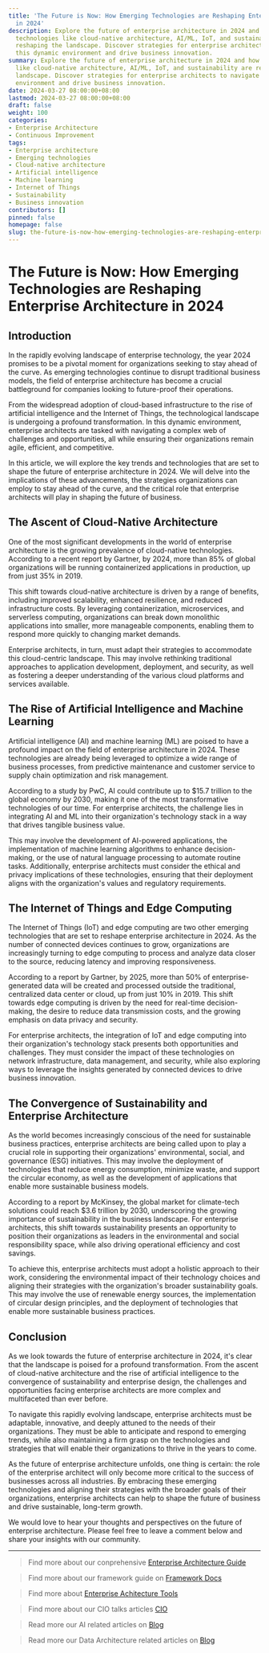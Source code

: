 ```yaml
---
title: 'The Future is Now: How Emerging Technologies are Reshaping Enterprise Architecture
  in 2024'
description: Explore the future of enterprise architecture in 2024 and how emerging
  technologies like cloud-native architecture, AI/ML, IoT, and sustainability are
  reshaping the landscape. Discover strategies for enterprise architects to navigate
  this dynamic environment and drive business innovation.
summary: Explore the future of enterprise architecture in 2024 and how emerging technologies
  like cloud-native architecture, AI/ML, IoT, and sustainability are reshaping the
  landscape. Discover strategies for enterprise architects to navigate this dynamic
  environment and drive business innovation.
date: 2024-03-27 08:00:00+08:00
lastmod: 2024-03-27 08:00:00+08:00
draft: false
weight: 100
categories:
- Enterprise Architecture
- Continuous Improvement
tags:
- Enterprise architecture
- Emerging technologies
- Cloud-native architecture
- Artificial intelligence
- Machine learning
- Internet of Things
- Sustainability
- Business innovation
contributors: []
pinned: false
homepage: false
slug: the-future-is-now-how-emerging-technologies-are-reshaping-enterprise-architecture-in-2024
---
```



# The Future is Now: How Emerging Technologies are Reshaping Enterprise Architecture in 2024

## Introduction

In the rapidly evolving landscape of enterprise technology, the year 2024 promises to be a pivotal moment for organizations seeking to stay ahead of the curve. As emerging technologies continue to disrupt traditional business models, the field of enterprise architecture has become a crucial battleground for companies looking to future-proof their operations. 

From the widespread adoption of cloud-based infrastructure to the rise of artificial intelligence and the Internet of Things, the technological landscape is undergoing a profound transformation. In this dynamic environment, enterprise architects are tasked with navigating a complex web of challenges and opportunities, all while ensuring their organizations remain agile, efficient, and competitive.

In this article, we will explore the key trends and technologies that are set to shape the future of enterprise architecture in 2024. We will delve into the implications of these advancements, the strategies organizations can employ to stay ahead of the curve, and the critical role that enterprise architects will play in shaping the future of business.

## The Ascent of Cloud-Native Architecture

One of the most significant developments in the world of enterprise architecture is the growing prevalence of cloud-native technologies. According to a recent report by Gartner, by 2024, more than 85% of global organizations will be running containerized applications in production, up from just 35% in 2019.

This shift towards cloud-native architecture is driven by a range of benefits, including improved scalability, enhanced resilience, and reduced infrastructure costs. By leveraging containerization, microservices, and serverless computing, organizations can break down monolithic applications into smaller, more manageable components, enabling them to respond more quickly to changing market demands.

Enterprise architects, in turn, must adapt their strategies to accommodate this cloud-centric landscape. This may involve rethinking traditional approaches to application development, deployment, and security, as well as fostering a deeper understanding of the various cloud platforms and services available.

## The Rise of Artificial Intelligence and Machine Learning

Artificial intelligence (AI) and machine learning (ML) are poised to have a profound impact on the field of enterprise architecture in 2024. These technologies are already being leveraged to optimize a wide range of business processes, from predictive maintenance and customer service to supply chain optimization and risk management.

According to a study by PwC, AI could contribute up to $15.7 trillion to the global economy by 2030, making it one of the most transformative technologies of our time. For enterprise architects, the challenge lies in integrating AI and ML into their organization's technology stack in a way that drives tangible business value.

This may involve the development of AI-powered applications, the implementation of machine learning algorithms to enhance decision-making, or the use of natural language processing to automate routine tasks. Additionally, enterprise architects must consider the ethical and privacy implications of these technologies, ensuring that their deployment aligns with the organization's values and regulatory requirements.

## The Internet of Things and Edge Computing

The Internet of Things (IoT) and edge computing are two other emerging technologies that are set to reshape enterprise architecture in 2024. As the number of connected devices continues to grow, organizations are increasingly turning to edge computing to process and analyze data closer to the source, reducing latency and improving responsiveness.

According to a report by Gartner, by 2025, more than 50% of enterprise-generated data will be created and processed outside the traditional, centralized data center or cloud, up from just 10% in 2019. This shift towards edge computing is driven by the need for real-time decision-making, the desire to reduce data transmission costs, and the growing emphasis on data privacy and security.

For enterprise architects, the integration of IoT and edge computing into their organization's technology stack presents both opportunities and challenges. They must consider the impact of these technologies on network infrastructure, data management, and security, while also exploring ways to leverage the insights generated by connected devices to drive business innovation.

## The Convergence of Sustainability and Enterprise Architecture

As the world becomes increasingly conscious of the need for sustainable business practices, enterprise architects are being called upon to play a crucial role in supporting their organizations' environmental, social, and governance (ESG) initiatives. This may involve the deployment of technologies that reduce energy consumption, minimize waste, and support the circular economy, as well as the development of applications that enable more sustainable business models.

According to a report by McKinsey, the global market for climate-tech solutions could reach $3.6 trillion by 2030, underscoring the growing importance of sustainability in the business landscape. For enterprise architects, this shift towards sustainability presents an opportunity to position their organizations as leaders in the environmental and social responsibility space, while also driving operational efficiency and cost savings.

To achieve this, enterprise architects must adopt a holistic approach to their work, considering the environmental impact of their technology choices and aligning their strategies with the organization's broader sustainability goals. This may involve the use of renewable energy sources, the implementation of circular design principles, and the deployment of technologies that enable more sustainable business practices.

## Conclusion

As we look towards the future of enterprise architecture in 2024, it's clear that the landscape is poised for a profound transformation. From the ascent of cloud-native architecture and the rise of artificial intelligence to the convergence of sustainability and enterprise design, the challenges and opportunities facing enterprise architects are more complex and multifaceted than ever before.

To navigate this rapidly evolving landscape, enterprise architects must be adaptable, innovative, and deeply attuned to the needs of their organizations. They must be able to anticipate and respond to emerging trends, while also maintaining a firm grasp on the technologies and strategies that will enable their organizations to thrive in the years to come.

As the future of enterprise architecture unfolds, one thing is certain: the role of the enterprise architect will only become more critical to the success of businesses across all industries. By embracing these emerging technologies and aligning their strategies with the broader goals of their organizations, enterprise architects can help to shape the future of business and drive sustainable, long-term growth.

We would love to hear your thoughts and perspectives on the future of enterprise architecture. Please feel free to leave a comment below and share your insights with our community.

---

> Find more about our conprehensive [Enterprise Architecture Guide](/docs/ultimate-guides/chapter-1.1-introduction-of-enterprise-architecture/)

> Find more about our framework guide on [Framework Docs](/docs/frameworks/)

> Find more about [Enterprise Achitecture Tools](/docs/software-tools/)

> Find more about our CIO talks articles [CIO](/tags/cio/)

> Read more our AI related articles on [Blog](/tags/artificial-intelligence/)

> Read more our Data Architecture related articles on [Blog](/tags/data-architecture/)
